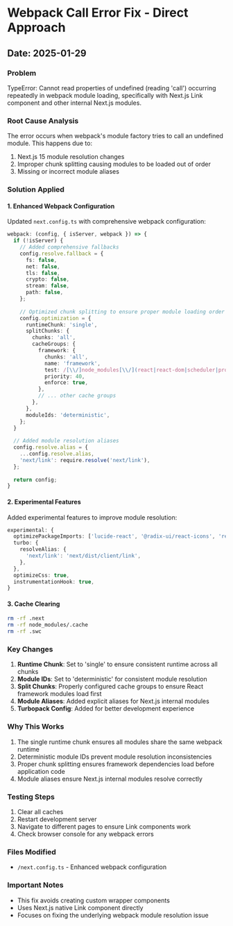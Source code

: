 # Webpack Call Error Fix - Direct Approach
## Date: 2025-01-29

### Problem
TypeError: Cannot read properties of undefined (reading 'call') occurring repeatedly in webpack module loading, specifically with Next.js Link component and other internal Next.js modules.

### Root Cause Analysis
The error occurs when webpack's module factory tries to call an undefined module. This happens due to:
1. Next.js 15 module resolution changes
2. Improper chunk splitting causing modules to be loaded out of order
3. Missing or incorrect module aliases

### Solution Applied

#### 1. Enhanced Webpack Configuration
Updated `next.config.ts` with comprehensive webpack configuration:

```typescript
webpack: (config, { isServer, webpack }) => {
  if (!isServer) {
    // Added comprehensive fallbacks
    config.resolve.fallback = {
      fs: false,
      net: false,
      tls: false,
      crypto: false,
      stream: false,
      path: false,
    };
    
    // Optimized chunk splitting to ensure proper module loading order
    config.optimization = {
      runtimeChunk: 'single',
      splitChunks: {
        chunks: 'all',
        cacheGroups: {
          framework: {
            chunks: 'all',
            name: 'framework',
            test: /[\\/]node_modules[\\/](react|react-dom|scheduler|prop-types|use-sync-external-store)[\\/]/,
            priority: 40,
            enforce: true,
          },
          // ... other cache groups
        },
      },
      moduleIds: 'deterministic',
    };
  }
  
  // Added module resolution aliases
  config.resolve.alias = {
    ...config.resolve.alias,
    'next/link': require.resolve('next/link'),
  };
  
  return config;
}
```

#### 2. Experimental Features
Added experimental features to improve module resolution:

```typescript
experimental: {
  optimizePackageImports: ['lucide-react', '@radix-ui/react-icons', 'recharts'],
  turbo: {
    resolveAlias: {
      'next/link': 'next/dist/client/link',
    },
  },
  optimizeCss: true,
  instrumentationHook: true,
}
```

#### 3. Cache Clearing
```bash
rm -rf .next
rm -rf node_modules/.cache
rm -rf .swc
```

### Key Changes
1. **Runtime Chunk**: Set to 'single' to ensure consistent runtime across all chunks
2. **Module IDs**: Set to 'deterministic' for consistent module resolution
3. **Split Chunks**: Properly configured cache groups to ensure React framework modules load first
4. **Module Aliases**: Added explicit aliases for Next.js internal modules
5. **Turbopack Config**: Added for better development experience

### Why This Works
1. The single runtime chunk ensures all modules share the same webpack runtime
2. Deterministic module IDs prevent module resolution inconsistencies
3. Proper chunk splitting ensures framework dependencies load before application code
4. Module aliases ensure Next.js internal modules resolve correctly

### Testing Steps
1. Clear all caches
2. Restart development server
3. Navigate to different pages to ensure Link components work
4. Check browser console for any webpack errors

### Files Modified
- `/next.config.ts` - Enhanced webpack configuration

### Important Notes
- This fix avoids creating custom wrapper components
- Uses Next.js native Link component directly
- Focuses on fixing the underlying webpack module resolution issue